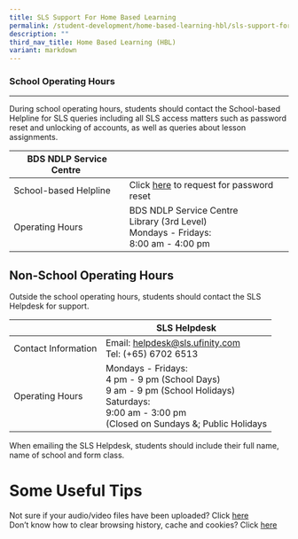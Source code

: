 ```yaml
---
title: SLS Support For Home Based Learning
permalink: /student-development/home-based-learning-hbl/sls-support-for-home-based-learning/
description: ""
third_nav_title: Home Based Learning (HBL)
variant: markdown
---
```

### School Operating Hours
----------------------

During school operating hours, students should contact the School-based Helpline for SLS queries including all SLS access matters such as password reset and unlocking of accounts, as well as queries about lesson assignments.&nbsp;

|  BDS NDLP Service Centre&nbsp; |  | 
| -------- | -------- | 
| School-based Helpline     | Click [here](https://go.gov.sg/bsss-ict-assist) to request for password reset     | 
| Operating Hours     | BDS NDLP Service Centre&nbsp;<br>Library (3rd Level)<br>Mondays - Fridays: <br>8:00 am - 4:00 pm    |

Non-School Operating Hours
--------------------------

Outside the school operating hours, students should contact the SLS Helpdesk for support.

|   | SLS Helpdesk | 
| -------- | -------- | 
| Contact Information     | Email: helpdesk@sls.ufinity.com <br>Tel: (+65) 6702 6513     | 
| Operating Hours     | Mondays - Fridays:  <br>4 pm - 9 pm (School Days) <br>9 am - 9 pm (School Holidays)  <br>Saturdays:  <br>9:00 am - 3:00 pm  <br>(Closed on Sundays &amp;; Public Holidays    |

When emailing the SLS Helpdesk, students should include their full name, name of school and form class.

Some Useful Tips
================

Not sure if your audio/video files have been uploaded? Click&nbsp;[here](/files/HBL/FHBLResource%201%20-%20Uploading%20of%20Audio%20and%20Video%20Files.pdf)
<br>Don’t know how to clear browsing history, cache and cookies? Click&nbsp;[here](/files/HBL/FHBLResource%202_Clear%20browsing%20history%20and%20Cache%20for%20students.pdf)